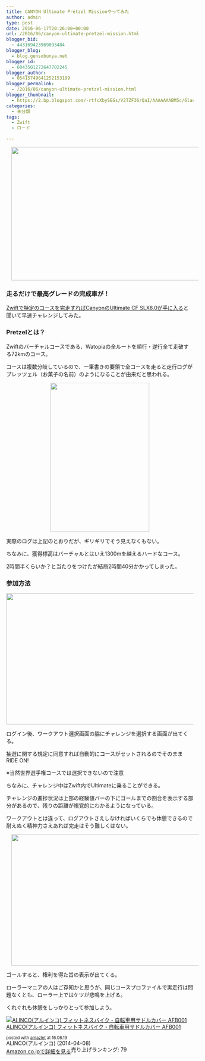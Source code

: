```yaml
---
title: CANYON Ultimate Pretzel Missionやってみた
author: admin
type: post
date: 2016-06-17T20:26:00+00:00
url: /2016/06/canyon-ultimate-pretzel-mission.html
blogger_bid:
  - 443169423969093484
blogger_blog:
  - blog.gensobunya.net
blogger_id:
  - 6043501272647702245
blogger_author:
  - 05415749641252153199
blogger_permalink:
  - /2016/06/canyon-ultimate-pretzel-mission.html
blogger_thumbnail:
  - https://2.bp.blogspot.com/-rtfcXbySEGs/V2TZF36rQaI/AAAAAAABM5c/6lauRWVLADIdEaydlrOjV3YAT5YtYa6aQCLcB/s640/%25E3%2582%25AF%25E3%2583%25AA%25E3%2583%2583%25E3%2583%2597%25E3%2583%259C%25E3%2583%25BC%25E3%2583%258901.jpg
categories:
  - 未分類
tags:
  - Zwift
  - ロード

---
```

<div class="separator" style="clear: both; text-align: center;">
  <a href="https://2.bp.blogspot.com/-rtfcXbySEGs/V2TZF36rQaI/AAAAAAABM5c/6lauRWVLADIdEaydlrOjV3YAT5YtYa6aQCLcB/s1600/%25E3%2582%25AF%25E3%2583%25AA%25E3%2583%2583%25E3%2583%2597%25E3%2583%259C%25E3%2583%25BC%25E3%2583%258901.jpg" imageanchor="1" style="margin-left: 1em; margin-right: 1em;"><img border="0" height="358" src="https://blog.gensobunya.net/wp-content/uploads/2016/06/E382AFE383AAE38383E38397E3839CE383BCE3838901.jpg" width="640" /></a>
</div>

### 走るだけで最高グレードの完成車が！

<a href="https://www.facebook.com/gozwiftjp/videos/1560064750963064/" target="_blank">Zwiftで特定のコースを完走すればCanyonのUltimate CF SLX8.0が手に入る</a>と聞いて早速チャレンジしてみた。



### Pretzelとは？

Zwiftのバーチャルコースである、Watopiaの全ルートを順行・逆行全て走破する72kmのコース。

コースは複数分岐しているので、一筆書きの要領で全コースを走ると走行ログがプレッツェル（お菓子の名前）のようになることが由来だと思われる。

<div class="separator" style="clear: both; text-align: center;">
  <a href="https://2.bp.blogspot.com/-a0Jb8augvAM/V2TcCFPWI-I/AAAAAAABM6A/ntNdSu3b5o0o3ZzYSH-0PvSkGj3uRGONQCLcB/s1600/%25E3%2582%25AD%25E3%2583%25A3%25E3%2583%2597%25E3%2583%2581%25E3%2583%25A3.PNG" imageanchor="1" style="margin-left: 1em; margin-right: 1em;"><img border="0" height="400" src="https://blog.gensobunya.net/wp-content/uploads/2016/06/E382ADE383A3E38397E38381E383A3.png" width="266" /></a>
</div>

実際のログは上記のとおりだが、ギリギリでそう見えなくもない。

ちなみに、獲得標高はバーチャルとはいえ1300mを越えるハードなコース。

2時間半くらいか？と当たりをつけたが結局2時間40分かかってしまった。

### 参加方法

<div class="separator" style="clear: both; text-align: center;">
  <img border="0" height="352" src="https://blog.gensobunya.net/wp-content/uploads/2016/06/2016-06-18_1056300.jpg" width="640" />
</div>

ログイン後、ワークアウト選択画面の脇にチャレンジを選択する画面が出てくる。

抽選に関する規定に同意すれば自動的にコースがセットされるのでそのままRIDE ON!

※当然世界選手権コースでは選択できないので注意

ちなみに、チャレンジ中はZwift内でUltimateに乗ることができる。

チャレンジの進捗状況は上部の経験値バーの下にゴールまでの割合を表示する部分があるので、残りの距離が視覚的にわかるようになっている。

ワークアウトとは違って、ログアウトさえしなければいくらでも休憩できるので耐えぬく精神力さえあれば完走はそう難しくはない。

<div class="separator" style="clear: both; text-align: center;">
  <a href="https://4.bp.blogspot.com/-oKLboKZOdfE/V2TbEZAGduI/AAAAAAABM50/moZVS5bideYbNK35fO_xOQkXNDhgtm80gCLcB/s1600/2016-06-18_1343425.jpg" imageanchor="1" style="margin-left: 1em; margin-right: 1em;"><img border="0" height="352" src="https://blog.gensobunya.net/wp-content/uploads/2016/06/2016-06-18_1343425.jpg" width="640" /></a>
</div>

ゴールすると、権利を得た旨の表示が出てくる。

ローラーマニアの人はご存知かと思うが、同じコースプロファイルで実走行は問題なくとも、ローラー上ではケツが悲鳴を上げる。

くれぐれも休憩をしっかりとって参加しよう。

<div class="amazlet-box" style="margin-bottom: 0px;">
  <div class="amazlet-image" style="float: left; margin: 0px 12px 1px 0px;">
    <a href="http://www.amazon.co.jp/exec/obidos/ASIN/B00JJH2ISW/gensobunya-22/ref=nosim/" name="amazletlink" target="_blank"><img alt="ALINCO(アルインコ) フィットネスバイク・自転車用サドルカバー AFB001" src="https://images-fe.ssl-images-amazon.com/images/I/41ZDm%2BSPvDL._SL160_.jpg" style="border: none;" /></a>
  </div>

  <div class="amazlet-info" style="line-height: 120%; margin-bottom: 10px;">
    <div class="amazlet-name" style="line-height: 120%; margin-bottom: 10px;">
<a href="http://www.amazon.co.jp/exec/obidos/ASIN/B00JJH2ISW/gensobunya-22/ref=nosim/" name="amazletlink" target="_blank">ALINCO(アルインコ) フィットネスバイク・自転車用サドルカバー AFB001</a></p>

<div class="amazlet-powered-date" style="font-size: 80%; line-height: 120%; margin-top: 5px;">
  posted with <a href="http://www.amazlet.com/" target="_blank" title="amazlet">amazlet</a> at 16.06.19
</div>


<div class="amazlet-detail">
ALINCO(アルインコ) (2014-04-08)<br /> 売り上げランキング: 79


<div class="amazlet-sub-info" style="float: left;">
<div class="amazlet-link" style="margin-top: 5px;">
  <a href="http://www.amazon.co.jp/exec/obidos/ASIN/B00JJH2ISW/gensobunya-22/ref=nosim/" name="amazletlink" target="_blank">Amazon.co.jpで詳細を見る</a>
</div>

  </div>

  <div class="amazlet-footer" style="clear: left;">
  </div>
</div>